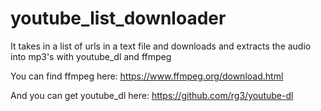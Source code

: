 # youtube_list_downloader
It takes in a list of urls in a text file and downloads and extracts the audio into mp3's with youtube_dl and ffmpeg

You can find ffmpeg here: https://www.ffmpeg.org/download.html

And you can get youtube_dl here: https://github.com/rg3/youtube-dl

